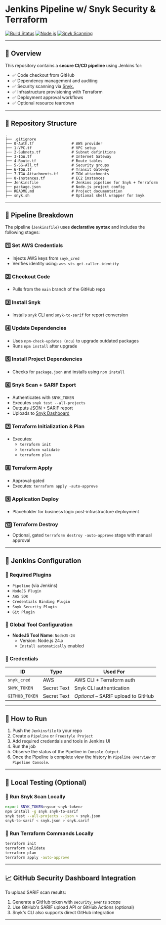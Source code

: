 # Jenkins Pipeline w/ Snyk Security & Terraform

[![Build Status](https://img.shields.io/badge/build-passing-brightgreen?style=flat-square&logo=jenkins)](https://www.jenkins.io/)
[![Node.js](https://img.shields.io/badge/node-24.x-brightgreen?style=flat-square&logo=node.js)](https://nodejs.org/)
[![Snyk Scanning](https://img.shields.io/badge/security-scanned--by--snyk-blueviolet?style=flat-square&logo=snyk)](https://snyk.io)

---

## 📌 Overview

This repository contains a **secure CI/CD pipeline** using Jenkins for:

- ✅ Code checkout from GitHub
- ✅ Dependency management and auditing
- ✅ Security scanning via [Snyk.](https://snyk.io)
- ✅ Infrastructure provisioning with Terraform
- ✅ Deployment approval workflows
- ✅ Optional resource teardown

---

## 📂 Repository Structure

```plaintext
.
├── .gitignore
├── 0-Auth.tf                 # AWS provider
├── 1-VPC.tf                  # VPC setup
├── 2-Subnets.tf              # Subnet definitions
├── 3-IGW.tf                  # Internet Gateway
├── 4-Route.tf                # Route tables
├── 5-SG-All.tf               # Security groups
├── 6-TGW.tf                  # Transit Gateway
├── 7-TGW-Attachments.tf      # TGW attachments
├── 8-Instances.tf            # EC2 instances
├── Jenkinsfile               # Jenkins pipeline for Snyk + Terraform
├── package.json              # Node.js project config
├── README.md                 # Project documentation
├── snyk.sh                   # Optional shell wrapper for Snyk
```

---

## 🚀 Pipeline Breakdown

The pipeline (`Jenkinsfile`) uses **declarative syntax** and includes the following stages:

### 1️⃣ Set AWS Credentials

- Injects AWS keys from `snyk_cred`
- Verifies identity using: `aws sts get-caller-identity`

### 2️⃣ Checkout Code

- Pulls from the `main` branch of the GitHub repo

### 3️⃣ Install Snyk

- Installs `snyk` CLI and `snyk-to-sarif` for report conversion

### 4️⃣ Update Dependencies

- Uses `npm-check-updates (ncu)` to upgrade outdated packages
- Runs `npm install` after upgrade

### 5️⃣ Install Project Dependencies

- Checks for `package.json` and installs using `npm install`

### 6️⃣ Snyk Scan + SARIF Export

- Authenticates with `SNYK_TOKEN`
- Executes `snyk test --all-projects`
- Outputs JSON + SARIF report
- Uploads to [Snyk Dashboard](https://snyk.io)

### 7️⃣ Terraform Initialization & Plan

- Executes:
  - `terraform init`
  - `terraform validate`
  - `terraform plan`

### 8️⃣ Terraform Apply

- Approval-gated
- Executes: `terraform apply -auto-approve`

### 9️⃣ Application Deploy

- Placeholder for business logic post-infrastructure deployment

### 🔟 Terraform Destroy

- Optional, gated `terraform destroy -auto-approve` stage with manual approval

---

## 🔧 Jenkins Configuration

### 🔹 Required Plugins

- `Pipeline` (via Jenkins)
- `NodeJS Plugin`
- `AWS SDK`
- `Credentials Binding Plugin`
- `Snyk Security Plugin`
- `Git Plugin`

### 🔹 Global Tool Configuration

- **NodeJS Tool Name**: `NodeJS-24`
  - Version: Node.js 24.x
  - `Install automatically` enabled

### 🔹 Credentials

| ID             | Type         | Used For                            |
|----------------|--------------|-------------------------------------|
| `snyk_cred`    | AWS          | AWS CLI + Terraform auth            |
| `SNYK_TOKEN`   | Secret Text  | Snyk CLI authentication             |
| `GITHUB_TOKEN` | Secret Text  | _Optional_ – SARIF upload to GitHub   |

---

## 💪 How to Run

1. Push the `Jenkinsfile` to your repo
2. Create a `Pipeline` or `Freestyle Project`
3. Add required credentials and tools in Jenkins UI
4. Run the job
5. Observe the status of the Pipeline in `Console Output`.
6. Once the Pipeline is complete view the history in `Pipeline Overview` or `Pipeline Console`.

---

## 🧪 Local Testing (Optional)

### 🔹 Run Snyk Scan Locally

```bash
export SNYK_TOKEN=<your-snyk-token>
npm install -g snyk snyk-to-sarif
snyk test --all-projects --json > snyk.json
snyk-to-sarif < snyk.json > snyk.sarif
```

### 🔹 Run Terraform Commands Locally

```bash
terraform init
terraform validate
terraform plan
terraform apply -auto-approve
```

---

## 📈 GitHub Security Dashboard Integration

To upload SARIF scan results:

1. Generate a GitHub token with `security_events` scope
2. Use GitHub's SARIF upload API or GitHub Actions (optional)
3. Snyk's CLI also supports direct GitHub integration

---
